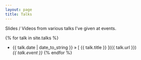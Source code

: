 ```yaml
---
layout: page
title: Talks
---
```


Slides / Videos from various talks I've given at events.

{% for talk in site.talks %}
  * {{ talk.date | date_to_string }} &raquo; [ {{ talk.title }} ]({{ talk.url }})  
    _{{ talk.event }}_
{% endfor %}
